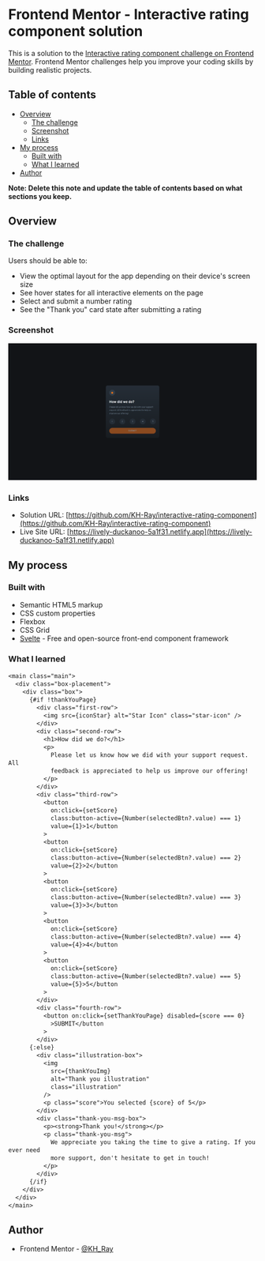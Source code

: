 # Frontend Mentor - Interactive rating component solution

This is a solution to the [Interactive rating component challenge on Frontend Mentor](https://www.frontendmentor.io/challenges/interactive-rating-component-koxpeBUmI). Frontend Mentor challenges help you improve your coding skills by building realistic projects.

## Table of contents

- [Overview](#overview)
  - [The challenge](#the-challenge)
  - [Screenshot](#screenshot)
  - [Links](#links)
- [My process](#my-process)
  - [Built with](#built-with)
  - [What I learned](#what-i-learned)
- [Author](#author)

**Note: Delete this note and update the table of contents based on what sections you keep.**

## Overview

### The challenge

Users should be able to:

- View the optimal layout for the app depending on their device's screen size
- See hover states for all interactive elements on the page
- Select and submit a number rating
- See the "Thank you" card state after submitting a rating

### Screenshot

![](interactive-rating-component.png)

### Links

- Solution URL: [https://github.com/KH-Ray/interactive-rating-component](https://github.com/KH-Ray/interactive-rating-component)
- Live Site URL: [https://lively-duckanoo-5a1f31.netlify.app](https://lively-duckanoo-5a1f31.netlify.app)

## My process

### Built with

- Semantic HTML5 markup
- CSS custom properties
- Flexbox
- CSS Grid
- [Svelte](https://svelte.dev/) - Free and open-source front-end component framework

### What I learned

```svelte
<main class="main">
  <div class="box-placement">
    <div class="box">
      {#if !thankYouPage}
        <div class="first-row">
          <img src={iconStar} alt="Star Icon" class="star-icon" />
        </div>
        <div class="second-row">
          <h1>How did we do?</h1>
          <p>
            Please let us know how we did with your support request. All
            feedback is appreciated to help us improve our offering!
          </p>
        </div>
        <div class="third-row">
          <button
            on:click={setScore}
            class:button-active={Number(selectedBtn?.value) === 1}
            value={1}>1</button
          >
          <button
            on:click={setScore}
            class:button-active={Number(selectedBtn?.value) === 2}
            value={2}>2</button
          >
          <button
            on:click={setScore}
            class:button-active={Number(selectedBtn?.value) === 3}
            value={3}>3</button
          >
          <button
            on:click={setScore}
            class:button-active={Number(selectedBtn?.value) === 4}
            value={4}>4</button
          >
          <button
            on:click={setScore}
            class:button-active={Number(selectedBtn?.value) === 5}
            value={5}>5</button
          >
        </div>
        <div class="fourth-row">
          <button on:click={setThankYouPage} disabled={score === 0}
            >SUBMIT</button
          >
        </div>
      {:else}
        <div class="illustration-box">
          <img
            src={thankYouImg}
            alt="Thank you illustration"
            class="illustration"
          />
          <p class="score">You selected {score} of 5</p>
        </div>
        <div class="thank-you-msg-box">
          <p><strong>Thank you!</strong></p>
          <p class="thank-you-msg">
            We appreciate you taking the time to give a rating. If you ever need
            more support, don't hesitate to get in touch!
          </p>
        </div>
      {/if}
    </div>
  </div>
</main>
```

## Author

- Frontend Mentor - [@KH_Ray](https://www.frontendmentor.io/profile/KH-Ray)
